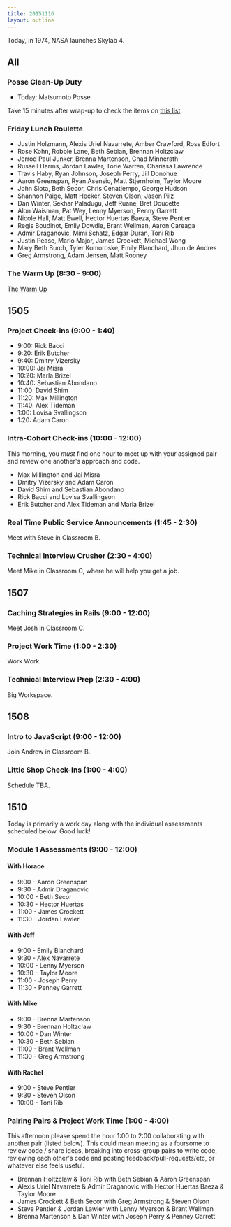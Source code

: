 ```yaml
---
title: 20151116
layout: outline
---
```


Today, in 1974, NASA launches Skylab 4.

## All

###  Posse Clean-Up Duty

* Today: Matsumoto Posse

Take 15 minutes after wrap-up to check the items on [this list](https://gist.github.com/rwarbelow/f5cfe4333402d043ef2e).

### Friday Lunch Roulette

* Justin Holzmann, Alexis Uriel Navarrete, Amber Crawford, Ross Edfort
* Rose Kohn, Robbie Lane, Beth Sebian, Brennan Holtzclaw
* Jerrod Paul Junker, Brenna Martenson, Chad Minnerath
* Russell Harms, Jordan Lawler, Torie Warren, Charissa Lawrence
* Travis Haby, Ryan Johnson, Joseph Perry, Jill Donohue
* Aaron Greenspan, Ryan Asensio, Matt Stjernholm, Taylor Moore
* John Slota, Beth Secor, Chris Cenatiempo, George Hudson
* Shannon Paige, Matt Hecker, Steven Olson, Jason Pilz
* Dan Winter, Sekhar Paladugu, Jeff Ruane, Bret Doucette
* Alon Waisman, Pat Wey, Lenny Myerson, Penny Garrett
* Nicole Hall, Matt Ewell, Hector Huertas Baeza, Steve Pentler
* Regis Boudinot, Emily Dowdle, Brant Wellman, Aaron Careaga
* Admir Draganovic, Mimi Schatz, Edgar Duran, Toni Rib
* Justin Pease, Marlo Major, James Crockett, Michael Wong
* Mary Beth Burch, Tyler Komoroske, Emily Blanchard, Jhun de Andres
* Greg Armstrong, Adam Jensen, Matt Rooney

### The Warm Up  (8:30 - 9:00)


[The Warm Up](https://thewarmup.herokuapp.com/)

## 1505

### Project Check-ins (9:00 - 1:40)

- 9:00: Rick Bacci
- 9:20: Erik Butcher
- 9:40: Dmitry Vizersky
- 10:00: Jai Misra
- 10:20: Marla Brizel
- 10:40: Sebastian Abondano
- 11:00: David Shim
- 11:20: Max Millington
- 11:40: Alex Tideman
- 1:00: Lovisa Svallingson
- 1:20: Adam Caron

### Intra-Cohort Check-ins (10:00 - 12:00)

This morning, you _must_ find one hour to meet up with your assigned pair and review one another's approach and code.

- Max Millington and Jai Misra
- Dmitry Vizersky and Adam Caron
- David Shim and Sebastian Abondano
- Rick Bacci and Lovisa Svallingson
- Erik Butcher and Alex Tideman and Marla Brizel

### Real Time Public Service Announcements (1:45 - 2:30)

Meet with Steve in Classroom B.

### Technical Interview Crusher (2:30 - 4:00)

Meet Mike in Classroom C, where he will help you get a job.


## 1507

### Caching Strategies in Rails (9:00 - 12:00)

Meet Josh in Classroom C.

### Project Work Time (1:00 - 2:30)

Work Work.

### Technical Interview Prep (2:30 - 4:00)

Big Workspace.


## 1508

### Intro to JavaScript (9:00 - 12:00)

Join Andrew in Classroom B.

### Little Shop Check-Ins (1:00 - 4:00)

Schedule TBA.


## 1510

Today is primarily a work day along with the individual assessments scheduled below. Good luck!

### Module 1 Assessments (9:00 - 12:00)

#### With Horace

* 9:00 - Aaron Greenspan
* 9:30 - Admir Draganovic
* 10:00 - Beth Secor
* 10:30 - Hector Huertas
* 11:00 - James Crockett
* 11:30 - Jordan Lawler

#### With Jeff

* 9:00 - Emily Blanchard
* 9:30 - Alex Navarrete
* 10:00 - Lenny Myerson
* 10:30 - Taylor Moore
* 11:00 - Joseph Perry
* 11:30 - Penney Garrett

#### With Mike

* 9:00 - Brenna Martenson
* 9:30 - Brennan Holtzclaw
* 10:00 - Dan Winter
* 10:30 - Beth Sebian
* 11:00 - Brant Wellman
* 11:30 - Greg Armstrong

#### With Rachel

* 9:00 - Steve Pentler
* 9:30 - Steven Olson
* 10:00 - Toni Rib

### Pairing Pairs & Project Work Time (1:00 - 4:00)

This afternoon please spend the hour 1:00 to 2:00 collaborating with another pair (listed below). This could mean meeting as a foursome to review code / share ideas, breaking into cross-group pairs to write code, reviewing each other's code and posting feedback/pull-requests/etc, or whatever else feels useful.

* Brennan Holtzclaw & Toni Rib with Beth Sebian & Aaron Greenspan
* Alexis Uriel Navarrete & Admir Draganovic with Hector Huertas Baeza & Taylor Moore
* James Crockett & Beth Secor with Greg Armstrong & Steven Olson
* Steve Pentler & Jordan Lawler with Lenny Myerson & Brant Wellman
* Brenna Martenson & Dan Winter with Joseph Perry & Penney Garrett
